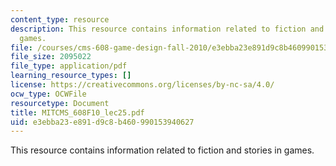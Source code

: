 ```yaml
---
content_type: resource
description: This resource contains information related to fiction and stories in
  games.
file: /courses/cms-608-game-design-fall-2010/e3ebba23e891d9c8b460990153940627_MITCMS_608F10_lec25.pdf
file_size: 2095022
file_type: application/pdf
learning_resource_types: []
license: https://creativecommons.org/licenses/by-nc-sa/4.0/
ocw_type: OCWFile
resourcetype: Document
title: MITCMS_608F10_lec25.pdf
uid: e3ebba23-e891-d9c8-b460-990153940627
---
```

This resource contains information related to fiction and stories in games.